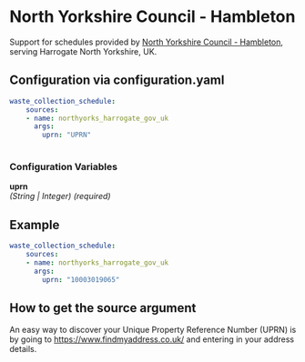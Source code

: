 # North Yorkshire Council - Hambleton

Support for schedules provided by [North Yorkshire Council - Hambleton](https://northyorks.gov.uk), serving Harrogate North Yorkshire, UK.

## Configuration via configuration.yaml

```yaml
waste_collection_schedule:
    sources:
    - name: northyorks_harrogate_gov_uk
      args:
        uprn: "UPRN"
        
```

### Configuration Variables

**uprn**  
*(String | Integer) (required)*


## Example

```yaml
waste_collection_schedule:
    sources:
    - name: northyorks_harrogate_gov_uk
      args:
        uprn: "10003019065"
```

## How to get the source argument

An easy way to discover your Unique Property Reference Number (UPRN) is by going to <https://www.findmyaddress.co.uk/> and entering in your address details.
